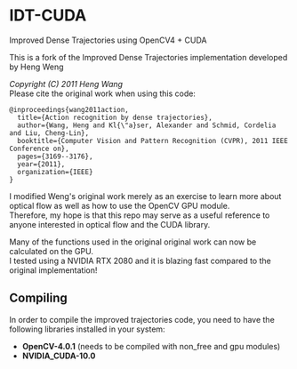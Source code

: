# IDT-CUDA
Improved Dense Trajectories using OpenCV4 + CUDA  

This is a fork of the Improved Dense Trajectories implementation developed by Heng Weng  

*Copyright (C) 2011 Heng Wang*  
Please cite the original work when using this code:
```
@inproceedings{wang2011action,
  title={Action recognition by dense trajectories},
  author={Wang, Heng and Kl{\"a}ser, Alexander and Schmid, Cordelia and Liu, Cheng-Lin},
  booktitle={Computer Vision and Pattern Recognition (CVPR), 2011 IEEE Conference on},
  pages={3169--3176},
  year={2011},
  organization={IEEE}
}
```
I modified Weng's original work merely as an exercise to learn more about optical flow as well as how to use the OpenCV GPU module.  
Therefore, my hope is that this repo may serve as a useful reference to anyone interested in optical flow and the CUDA library.  

Many of the functions used in the original original work can now be calculated on the GPU.  
I tested using a NVIDIA RTX 2080 and it is blazing fast compared to the original implementation!  

## Compiling
In order to compile the improved trajectories code, you need to have the following libraries installed in your system:
* **OpenCV-4.0.1** (needs to be compiled with non_free and gpu modules)
* **NVIDIA_CUDA-10.0**
